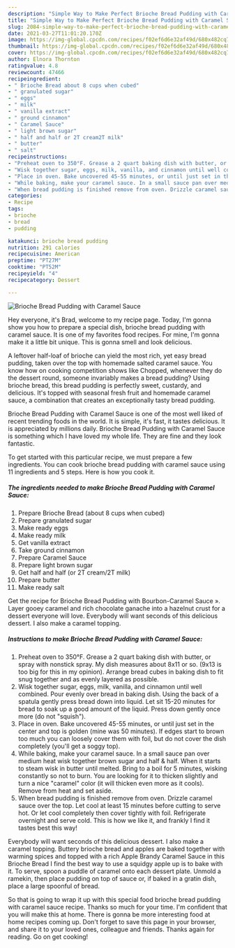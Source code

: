 ```yaml
---
description: "Simple Way to Make Perfect Brioche Bread Pudding with Caramel Sauce"
title: "Simple Way to Make Perfect Brioche Bread Pudding with Caramel Sauce"
slug: 2084-simple-way-to-make-perfect-brioche-bread-pudding-with-caramel-sauce
date: 2021-03-27T11:01:20.170Z
image: https://img-global.cpcdn.com/recipes/f02ef6d6e32af49d/680x482cq70/brioche-bread-pudding-with-caramel-sauce-recipe-main-photo.jpg
thumbnail: https://img-global.cpcdn.com/recipes/f02ef6d6e32af49d/680x482cq70/brioche-bread-pudding-with-caramel-sauce-recipe-main-photo.jpg
cover: https://img-global.cpcdn.com/recipes/f02ef6d6e32af49d/680x482cq70/brioche-bread-pudding-with-caramel-sauce-recipe-main-photo.jpg
author: Elnora Thornton
ratingvalue: 4.8
reviewcount: 47466
recipeingredient:
- " Brioche Bread about 8 cups when cubed"
- " granulated sugar"
- " eggs"
- " milk"
- " vanilla extract"
- " ground cinnamon"
- " Caramel Sauce"
- " light brown sugar"
- " half and half or 2T cream2T milk"
- " butter"
- " salt"
recipeinstructions:
- "Preheat oven to 350°F. Grease a 2 quart baking dish with butter, or spray with nonstick spray. My dish measures about 8x11 or so. (9x13 is too big for this in my opinion). Arrange bread cubes in baking dish to fit snug together and as evenly layered as possible."
- "Wisk together sugar, eggs, milk, vanilla, and cinnamon until well combined. Pour evenly over bread in baking dish. Using the back of a spatula gently press bread down into liquid. Let sit 15-20 minutes for bread to soak up a good amount of the liquid. Press down gently once more (do not &#34;squish&#34;)."
- "Place in oven. Bake uncovered 45-55 minutes, or until just set in the center and top is golden (mine was 50 minutes). If edges start to brown too much you can loosely cover them with foil, but do not cover the dish completely (you&#39;ll get a soggy top)."
- "While baking, make your caramel sauce. In a small sauce pan over medium heat wisk together brown sugar and half &amp; half. When it starts to steam wisk in butter until melted. Bring to a boil for 5 minutes, wisking constantly so not to burn. You are looking for it to thicken slightly and turn a nice &#34;caramel&#34; color (it will thicken even more as it cools). Remove from heat and set aside."
- "When bread pudding is finished remove from oven. Drizzle caramel sauce over the top. Let cool at least 15 minutes before cutting to serve hot. Or let cool completely then cover tightly with foil. Refrigerate overnight and serve cold. This is how we like it, and frankly I find it tastes best this way!"
categories:
- Recipe
tags:
- brioche
- bread
- pudding

katakunci: brioche bread pudding 
nutrition: 291 calories
recipecuisine: American
preptime: "PT27M"
cooktime: "PT52M"
recipeyield: "4"
recipecategory: Dessert

---
```



![Brioche Bread Pudding with Caramel Sauce](https://img-global.cpcdn.com/recipes/f02ef6d6e32af49d/680x482cq70/brioche-bread-pudding-with-caramel-sauce-recipe-main-photo.jpg)

Hey everyone, it's Brad, welcome to my recipe page. Today, I'm gonna show you how to prepare a special dish, brioche bread pudding with caramel sauce. It is one of my favorites food recipes. For mine, I'm gonna make it a little bit unique. This is gonna smell and look delicious.

A leftover half-loaf of brioche can yield the most rich, yet easy bread pudding, taken over the top with homemade salted caramel sauce. You know how on cooking competition shows like Chopped, whenever they do the dessert round, someone invariably makes a bread pudding? Using brioche bread, this bread pudding is perfectly sweet, custardy, and delicious. It&#39;s topped with seasonal fresh fruit and homemade caramel sauce, a combination that creates an exceptionally tasty bread pudding.

Brioche Bread Pudding with Caramel Sauce is one of the most well liked of recent trending foods in the world. It is simple, it's fast, it tastes delicious. It is appreciated by millions daily. Brioche Bread Pudding with Caramel Sauce is something which I have loved my whole life. They are fine and they look fantastic.


To get started with this particular recipe, we must prepare a few ingredients. You can cook brioche bread pudding with caramel sauce using 11 ingredients and 5 steps. Here is how you cook it.

<!--inarticleads1-->

##### The ingredients needed to make Brioche Bread Pudding with Caramel Sauce:

1. Prepare  Brioche Bread (about 8 cups when cubed)
1. Prepare  granulated sugar
1. Make ready  eggs
1. Make ready  milk
1. Get  vanilla extract
1. Take  ground cinnamon
1. Prepare  Caramel Sauce
1. Prepare  light brown sugar
1. Get  half and half (or 2T cream/2T milk)
1. Prepare  butter
1. Make ready  salt


Get the recipe for Brioche Bread Pudding with Bourbon-Caramel Sauce ». Layer gooey caramel and rich chocolate ganache into a hazelnut crust for a dessert everyone will love. Everybody will want seconds of this delicious dessert. I also make a caramel topping. 

<!--inarticleads2-->

##### Instructions to make Brioche Bread Pudding with Caramel Sauce:

1. Preheat oven to 350°F. Grease a 2 quart baking dish with butter, or spray with nonstick spray. My dish measures about 8x11 or so. (9x13 is too big for this in my opinion). Arrange bread cubes in baking dish to fit snug together and as evenly layered as possible.
1. Wisk together sugar, eggs, milk, vanilla, and cinnamon until well combined. Pour evenly over bread in baking dish. Using the back of a spatula gently press bread down into liquid. Let sit 15-20 minutes for bread to soak up a good amount of the liquid. Press down gently once more (do not &#34;squish&#34;).
1. Place in oven. Bake uncovered 45-55 minutes, or until just set in the center and top is golden (mine was 50 minutes). If edges start to brown too much you can loosely cover them with foil, but do not cover the dish completely (you&#39;ll get a soggy top).
1. While baking, make your caramel sauce. In a small sauce pan over medium heat wisk together brown sugar and half &amp; half. When it starts to steam wisk in butter until melted. Bring to a boil for 5 minutes, wisking constantly so not to burn. You are looking for it to thicken slightly and turn a nice &#34;caramel&#34; color (it will thicken even more as it cools). Remove from heat and set aside.
1. When bread pudding is finished remove from oven. Drizzle caramel sauce over the top. Let cool at least 15 minutes before cutting to serve hot. Or let cool completely then cover tightly with foil. Refrigerate overnight and serve cold. This is how we like it, and frankly I find it tastes best this way!


Everybody will want seconds of this delicious dessert. I also make a caramel topping. Buttery brioche bread and apples are baked together with warming spices and topped with a rich Apple Brandy Caramel Sauce in this Brioche Bread I find the best way to use a squidgy apple up is to bake with it. To serve, spoon a puddle of caramel onto each dessert plate. Unmold a ramekin, then place pudding on top of sauce or, if baked in a gratin dish, place a large spoonful of bread. 

So that is going to wrap it up with this special food brioche bread pudding with caramel sauce recipe. Thanks so much for your time. I'm confident that you will make this at home. There is gonna be more interesting food at home recipes coming up. Don't forget to save this page in your browser, and share it to your loved ones, colleague and friends. Thanks again for reading. Go on get cooking!
